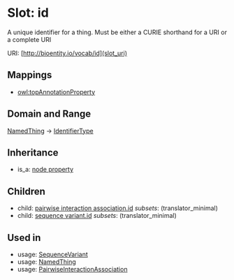 # Slot: id


A unique identifier for a thing. Must be either a CURIE shorthand for a URI or a complete URI

URI: [http://bioentity.io/vocab/id](slot_uri)
## Mappings

 * [owl:topAnnotationProperty](http://purl.obolibrary.org/obo/owl_topAnnotationProperty)
## Domain and Range

[NamedThing](NamedThing.md) -> [IdentifierType](IdentifierType.md)
## Inheritance

 *  is_a: [node property](node_property.md)
## Children

 *  child: [pairwise interaction association.id](pairwise_interaction_association_id.md) *subsets*: (translator_minimal)
 *  child: [sequence variant.id](sequence_variant_id.md) *subsets*: (translator_minimal)
## Used in

 *  usage: [SequenceVariant](SequenceVariant.md)
 *  usage: [NamedThing](NamedThing.md)
 *  usage: [PairwiseInteractionAssociation](PairwiseInteractionAssociation.md)
